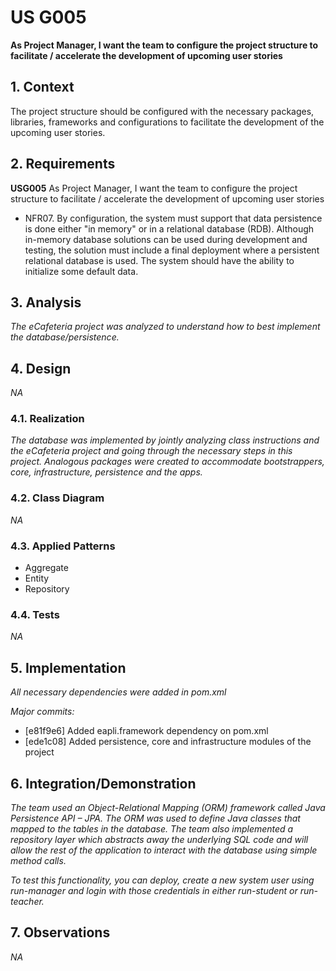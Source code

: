 # US G005

**As Project Manager, I want the team to configure the project structure to facilitate / accelerate the development of upcoming user stories**

## 1. Context

The project structure should be configured with the necessary packages, libraries, frameworks and configurations to facilitate the development of the upcoming user stories.

## 2. Requirements

**USG005** As Project Manager, I want the team to configure the project structure to facilitate / accelerate the development of upcoming user stories

- NFR07. By configuration, the system must support that data persistence is done either "in memory" or in a relational database (RDB). Although in-memory database solutions can be used during development and testing, the solution must include a final deployment where a persistent relational database is used. The system should have the ability to initialize some default data.

## 3. Analysis

*The eCafeteria project was analyzed to understand how to best implement the database/persistence.*

## 4. Design

*NA*

### 4.1. Realization

*The database was implemented by jointly analyzing class instructions and the eCafeteria project and going through the necessary steps in this project. Analogous packages were created to accommodate bootstrappers, core, infrastructure, persistence and the apps.*

### 4.2. Class Diagram

*NA*

### 4.3. Applied Patterns

- Aggregate
- Entity
- Repository

### 4.4. Tests

*NA*

## 5. Implementation

*All necessary dependencies were added in pom.xml*

*Major commits:*
- [e81f9e6] Added eapli.framework dependency on pom.xml
- [ede1c08] Added persistence, core and infrastructure modules of the project

## 6. Integration/Demonstration

*The team used an Object-Relational Mapping (ORM) framework called Java Persistence API – JPA. The ORM was used to define Java classes that mapped to the tables in the database. The team also implemented a repository layer which abstracts away the underlying SQL code and will allow the rest of the application to interact with the database using simple method calls.*

*To test this functionality, you can deploy, create a new system user using run-manager and login with those credentials in either run-student or run-teacher.*

## 7. Observations

*NA*